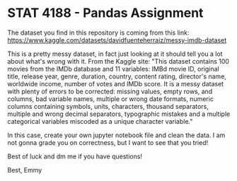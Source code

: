 # STAT 4188 - Pandas Assignment

The dataset you find in this repository is coming from this link: https://www.kaggle.com/datasets/davidfuenteherraiz/messy-imdb-dataset

This is a pretty messy dataset, in fact just looking at it should tell you a lot about what's wrong with it. From the Kaggle site: "This dataset contains 100 movies from the IMDb database and 11 variables: IMBd movie ID, original title, release year, genre, duration, country, content rating, director's name, worldwide income, number of votes and IMDb score. It is a messy dataset with plenty of errors to be corrected: missing values, empty rows, and columns, bad variable names, multiple or wrong date formats, numeric columns containing symbols, units, characters, thousand separators, multiple and wrong decimal separators, typographic mistakes and a multiple categorical variables miscoded as a unique character variable."

 In this case, create your own jupyter notebook file and clean the data. I am not gonna grade you on correctness, but I want to see that you tried!

Best of luck and dm me if you have questions!

Best, Emmy
